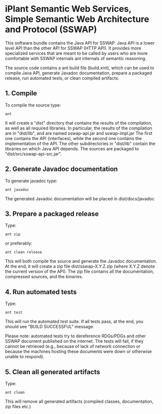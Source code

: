 # iPlant Semantic Web Services, Simple Semantic Web Architecture and Protocol (SSWAP)

This software bundle contains the Java API for SSWAP. Java API is a lower level API than 
the other API for SSWAP (HTTP API). It provides more specialized services that are meant
to be called by users who are more comfortable with SSWAP internals ant internals of semantic
reasoning.

The source code contains a ant build file (build.xml), which can be used to compile Java API,
generate Javadoc documentation, prepare a packaged release, run automated tests, or clean
compiled artifacts.

## 1. Compile

To compile the source type:

``` shell
ant
```

It will create a "dist" directory that contains the results of the compilation, as well as all required
libraries. In particular, the results of the compilation are in "dist/lib", and are named sswap-api.jar 
and sswap-impl.jar The first one contains the API (interfaces), while the second one contains the implementation
of the API. The other subdirectories in "dist/lib" contain the libraries on which Java API depends.
The sources are packaged to "dist/src/sswap-api-src.jar".

## 2. Generate Javadoc documentation

To generate javadoc type:

``` shell
ant javadoc
```

The generated Javadoc documentation will be placed in dist/docs/javadoc

## 3. Prepare a packaged release

Type:

``` shell
ant zip
```

or preferably:

``` shell
ant clean release
```

This will both compile the source and generate the Javadoc documentation. At the end, it will 
create a zip file dist/sswap-X.Y.Z.zip (where X.Y.Z denote the current version of the API). The
zip file contains all the documentation, compressed sources, and the binaries.

## 4. Run automated tests

Type:

``` shell
ant test
```

This will run the automated test suite. If all tests pass, at the end, you should see "BUILD SUCCESSFUL"
message. 

Please note: automated tests try to dereference RDGs/PDGs and other SSWAP document published on the internet.
The tests will fail, if they cannot be retrieved (e.g., because of lack of network connection or because
the machines hosting these documents were down or otherwise unable to respond).

## 5. Clean all generated artifacts

Type:

``` shell
ant clean
```

This will remove all generated artifacts (compiled classes, documentation, zip files etc.)

